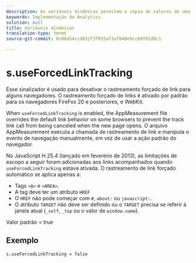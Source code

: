 ```yaml
---
description: As variáveis dinâmicas permitem a cópia de valores de uma variável para outra sem precisar digitar os valores completos várias vezes nas solicitações de imagem do site.
keywords: Implementação do Analytics
solution: null
title: Variáveis dinâmicas
translation-type: tm+mt
source-git-commit: 8c06a54ccd652f3f915af3af040e9cc69f01d0c1

---
```



# s.useForcedLinkTracking

Esse sinalizador é usado para desativar o rastreamento forçado de link para alguns navegadores. O rastreamento forçado de links é ativado por padrão para os navegadores FireFox 20 e posteriores, e WebKit.

When `useForcedLinkTracking` is enabled, the AppMeasurement file overrides the default link behavior on some browsers to prevent the track link call from being canceled when the new page opens. O arquivo AppMeasurement executa a chamada de rastreamento de link e manipula o evento de navegação manualmente, em vez de usar a ação padrão do navegador.

No JavaScript H.25.4 (lançado em fevereiro de 2013), as limitações de escopo a seguir foram adicionadas aos links acompanhados quando `useForcedLinkTracking` estava ativada. O rastreamento de link forçado automático se aplica apenas a:

* Tags `<A>` e `<AREA>`.
* A tag deve ter um atributo `HREF`
* O `HREF` não pode começar com `#`, `about:` ou `javascript:`.
* O atributo `TARGET` não deve ser definido ou o `TARGET` precisa se referir à janela atual (`_self`, `_top` ou o valor de `window.name`).

Valor padrão = true

## Exemplo

`s.useForcedLinkTracking = false`


